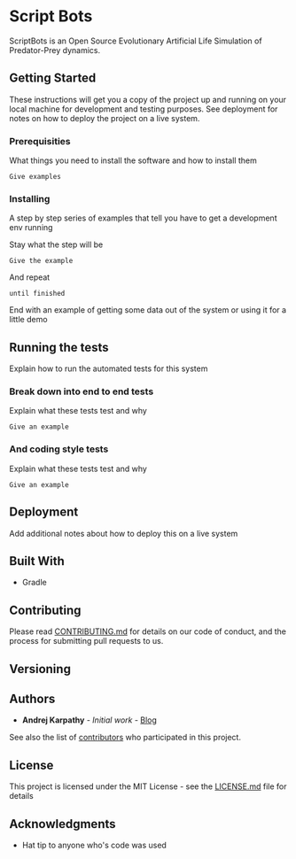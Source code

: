 # Script Bots

ScriptBots is an Open Source Evolutionary Artificial Life Simulation of Predator-Prey dynamics.

## Getting Started

These instructions will get you a copy of the project up and running on your local machine for development and testing purposes. See deployment for notes on how to deploy the project on a live system.

### Prerequisities

What things you need to install the software and how to install them

```
Give examples
```

### Installing

A step by step series of examples that tell you have to get a development env running

Stay what the step will be

```
Give the example
```

And repeat

```
until finished
```

End with an example of getting some data out of the system or using it for a little demo

## Running the tests

Explain how to run the automated tests for this system

### Break down into end to end tests

Explain what these tests test and why

```
Give an example
```

### And coding style tests

Explain what these tests test and why

```
Give an example
```

## Deployment

Add additional notes about how to deploy this on a live system

## Built With

* Gradle

## Contributing

Please read [CONTRIBUTING.md](CONTRIBUTING.md) for details on our code of conduct, and the process for submitting pull requests to us.

## Versioning

## Authors

* **Andrej Karpathy** - *Initial work* - [Blog](http://karpathy.github.io/)

See also the list of [contributors](https://github.com/SkidRunner/scriptbots/graphs/contributors) who participated in this project.

## License

This project is licensed under the MIT License - see the [LICENSE.md](LICENSE.md) file for details

## Acknowledgments

* Hat tip to anyone who's code was used
